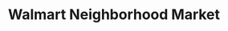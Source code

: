 ---
title: "Walmart Neighborhood Market"
url: /fort-smith/walmart-neighborhood-market/
shop: Supermarkt
---